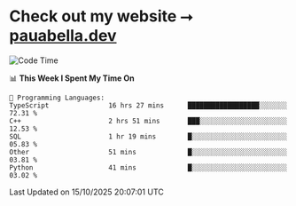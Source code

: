 # Check out my website ⭢ [pauabella.dev](https://pauabella.dev)

<!--START_SECTION:waka-->
![Code Time](http://img.shields.io/badge/Code%20Time-4%2C908%20hrs-blue)

📊 **This Week I Spent My Time On** 

```text
💬 Programming Languages: 
TypeScript               16 hrs 27 mins      ██████████████████░░░░░░░   72.31 % 
C++                      2 hrs 51 mins       ███░░░░░░░░░░░░░░░░░░░░░░   12.53 % 
SQL                      1 hr 19 mins        █░░░░░░░░░░░░░░░░░░░░░░░░   05.83 % 
Other                    51 mins             █░░░░░░░░░░░░░░░░░░░░░░░░   03.81 % 
Python                   41 mins             █░░░░░░░░░░░░░░░░░░░░░░░░   03.02 % 
```


 Last Updated on 15/10/2025 20:07:01 UTC
<!--END_SECTION:waka-->
